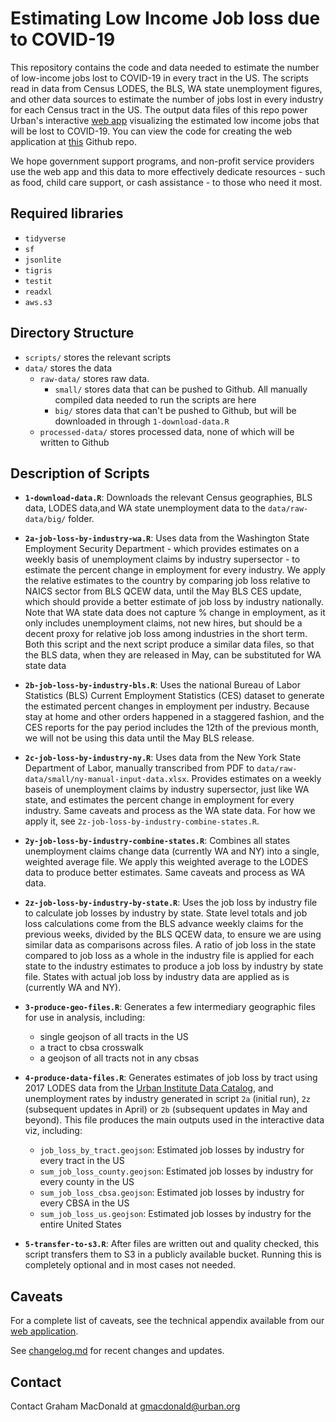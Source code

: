 # Estimating Low Income Job loss due to COVID-19

This repository contains the code and data needed to estimate the number of
low-income jobs lost to COVID-19 in every tract in the US. The scripts read in
data from Census LODES, the BLS, WA state unemployment figures, and other data
sources to estimate the number of jobs lost in every industry for each Census
tract in the US. The output data files of this repo power Urban's interactive
[web app](https://www.urban.org/features/where-low-income-jobs-are-being-lost-covid-19) visualizing the estimated low income jobs that will be lost to
COVID-19. You can view the code for creating the web application at [this](https://github.com/UrbanInstitute/covid-jobloss-feature)
Github repo.

We hope government support programs, and non-profit service providers use the
web app and this data to more effectively dedicate resources - such as food,
child care support, or cash assistance - to those who need it most.

## Required libraries

- `tidyverse`
- `sf`
- `jsonlite`
- `tigris`
- `testit`
- `readxl`
- `aws.s3`


## Directory Structure

- `scripts/` stores the relevant scripts
- `data/` stores the data
  - `raw-data/` stores raw data.
    - `small/` stores data that can be pushed to Github. All manually compiled
      data needed to run the scripts are here
    - `big/` stores data that can't be pushed to Github, but will be downloaded in
      through `1-download-data.R`
  - `processed-data/` stores processed data, none of which will be written to Github


## Description of Scripts

- **`1-download-data.R`**: Downloads the relevant Census geographies, BLS data,
  LODES data,and WA state unemployment data to the `data/raw-data/big/` folder.
- **`2a-job-loss-by-industry-wa.R`**: Uses data from the Washington State
  Employment Security Department - which provides estimates on a weekly basis of
  unemployment claims by industry supersector - to estimate the percent change
  in employment for every industry.  We apply the relative estimates to the
  country by comparing job loss relative to NAICS sector from BLS QCEW data,
  until the May BLS CES update, which should provide a better estimate of job
  loss by industry nationally. Note that WA state data does not capture % change
  in employment, as it only includes unemployment claims, not new hires, but
  should be a decent proxy for relative job loss among industries in the short
  term. Both this script and the next script produce a similar data files, so 
  that the BLS data, when they are released in May, can be substituted for WA 
  state data
- **`2b-job-loss-by-industry-bls.R`**: Uses the national Bureau of Labor
  Statistics (BLS) Current Employment Statistics (CES) dataset to generate the
  estimated percent changes in employment per industry.  Because stay at home
  and other orders happened in a staggered fashion, and the CES reports for the
  pay period includes the 12th of the previous month, we will not be using
  this data until the May BLS release.
- **`2c-job-loss-by-industry-ny.R`**: Uses data from the New York State Department
  of Labor, manually transcribed from PDF to `data/raw-data/small/ny-manual-input-data.xlsx`.
  Provides estimates on a weekly baseis of unemployment claims by industry
  supersector, just like WA state, and estimates the percent change in employment
  for every industry. Same caveats and process as the WA state data. For how we 
  apply it, see `2z-job-loss-by-industry-combine-states.R`.
- **`2y-job-loss-by-industry-combine-states.R`**: Combines all states 
  unemployment claims change data (currently WA and NY) into a single, weighted 
  average file. We apply this weighted average to the LODES data to produce
  better estimates. Same caveats and process as WA data.
- **`2z-job-loss-by-industry-by-state.R`**: Uses the job loss by industry file
  to calculate job losses by industry by state. State level totals and job loss 
  calculations come from the BLS advance weekly claims for the previous weeks, 
  divided by the BLS QCEW data, to ensure we are using similar data as comparisons 
  across files. A ratio of job loss in the state compared to job loss as a whole
  in the industry file is applied for each state to the industry estimates to
  produce a job loss by industry by state file. States with actual job loss by
  industry data are applied as is (currently WA and NY).
- **`3-produce-geo-files.R`**: Generates a few intermediary geographic files for use
  in analysis, including:
    - single geojson of all tracts in the US
    - a tract to cbsa crosswalk
    - a geojson of all tracts not in any cbsas
- **`4-produce-data-files.R`**: Generates estimates of job loss by tract using 2017
  LODES data from the [Urban Institute Data
  Catalog](https://datacatalog.urban.org/dataset/longitudinal-employer-household-dynamics-origin-destination-employment-statistics-lodes),
  and unemployment rates by industry generated in script `2a` (initial run), `2z` 
  (subsequent updates in April) or `2b` (subsequent updates in May and beyond). 
  This file produces the main outputs used in the interactive data viz, including:
    -  `job_loss_by_tract.geojson`: Estimated job losses by industry for every
       tract in the US
    - `sum_job_loss_county.geojson`: Estimated job losses by industry for every
      county in the US
    - `sum_job_loss_cbsa.geojson`: Estimated job losses by industry for every
      CBSA in the US
    - `sum_job_loss_us.geojson`: Estimated job losses by industry for the entire
      United States

- **`5-transfer-to-s3.R`**: After files are written out and quality checked,
  this script transfers them to S3 in a publicly available bucket. Running this
  is completely optional and in most cases not needed.
  

## Caveats

For a complete list of caveats, see the technical appendix available from our
[web application](https://www.urban.org/features/where-low-income-jobs-are-being-lost-covid-19).

See [changelog.md](https://github.com/UrbanInstitute/covid-neighborhood-job-analysis/blob/master/changelog.md) for recent changes and updates.

## Contact

Contact Graham MacDonald at gmacdonald@urban.org